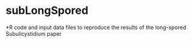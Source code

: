 # subLongSpored
*R code and input data files to reproduce the results of the long-spored Subulicystidium paper
